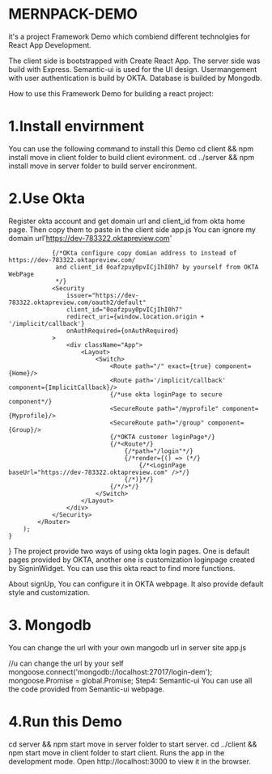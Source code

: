 # MERNPACK-DEMO
it's a project Framework Demo which combiend different technolgies for React App Development. 

The client side is bootstrapped with Create React App.
The server side was build with Express.
Semantic-ui is used for the UI design.
Usermangement with user authentication is build by OKTA.
Database is builded by Mongodb.

How to use this Framework Demo for building a react project:

# 1.Install envirnment

You can use the following command to install this Demo
cd client && npm install move in client folder to build client evironment.
cd ../server && npm install move in server folder to build server encironment.

# 2.Use Okta

Register okta account and get domain url and client_id from okta home page. Then copy them to paste in the client side app.js You can ignore my domain url'https://dev-783322.oktapreview.com'

<Router>

                {/*OKta configure copy domian address to instead of https://dev-783322.oktapreview.com/
                 and client_id 0oafzpuy0pvICjIhI0h7 by yourself from OKTA WebPage
                 */}
                <Security
                    issuer="https://dev-783322.oktapreview.com/oauth2/default"
                    client_id="0oafzpuy0pvICjIhI0h7"
                    redirect_uri={window.location.origin + '/implicit/callback'}
                    onAuthRequired={onAuthRequired}
                >
                    <div className="App">
                        <Layout>
                            <Switch>
                                <Route path="/" exact={true} component={Home}/>
                                <Route path='/implicit/callback' component={ImplicitCallback}/>
                                {/*use okta loginPage to secure component*/}
                                <SecureRoute path="/myprofile" component={Myprofile}/>
                                <SecureRoute path="/group" component={Group}/>
                                {/*OKTA customer loginPage*/}
                                {/*<Route*/}
                                    {/*path="/login"*/}
                                    {/*render={() => (*/}
                                        {/*<LoginPage baseUrl="https://dev-783322.oktapreview.com" />*/}
                                    {/*)}*/}
                                {/*/>*/}
                            </Switch>
                        </Layout>
                    </div>
                </Security>
            </Router>
        );
    }
}
The project provide two ways of using okta login pages. One is default pages provided by OKTA, another one is customization loginpage created by SigninWidget. You can use this okta react to find more functions.

About signUp, You can configure it in OKTA webpage. It also provide default style and customization.

# 3. Mongodb

You can change the url with your own mangodb url in server site app.js

//u can change the url by your self
mongoose.connect('mongodb://localhost:27017/login-dem');
mongoose.Promise = global.Promise;
Step4: Semantic-ui
You can use all the code provided from Semantic-ui webpage.

# 4.Run this Demo

cd server && npm start move in server folder to start server.
cd ../client && npm start move in client folder to start client. Runs the app in the development mode.
Open http://localhost:3000 to view it in the browser.
